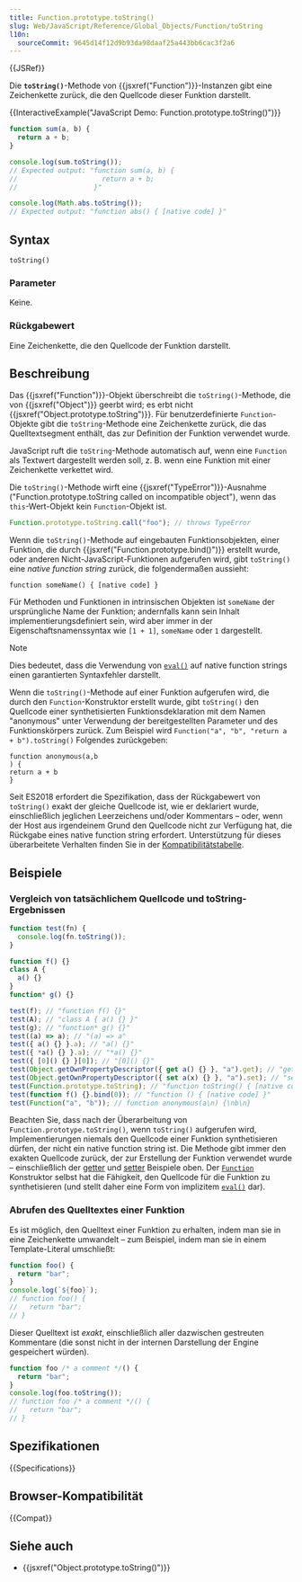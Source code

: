 ```yaml
---
title: Function.prototype.toString()
slug: Web/JavaScript/Reference/Global_Objects/Function/toString
l10n:
  sourceCommit: 9645d14f12d9b93da98daaf25a443bb6cac3f2a6
---
```


{{JSRef}}

Die **`toString()`**-Methode von {{jsxref("Function")}}-Instanzen gibt eine Zeichenkette zurück, die den Quellcode dieser Funktion darstellt.

{{InteractiveExample("JavaScript Demo: Function.prototype.toString()")}}

```js interactive-example
function sum(a, b) {
  return a + b;
}

console.log(sum.toString());
// Expected output: "function sum(a, b) {
//                     return a + b;
//                   }"

console.log(Math.abs.toString());
// Expected output: "function abs() { [native code] }"
```

## Syntax

```js-nolint
toString()
```

### Parameter

Keine.

### Rückgabewert

Eine Zeichenkette, die den Quellcode der Funktion darstellt.

## Beschreibung

Das {{jsxref("Function")}}-Objekt überschreibt die `toString()`-Methode, die von {{jsxref("Object")}} geerbt wird; es erbt nicht {{jsxref("Object.prototype.toString")}}. Für benutzerdefinierte `Function`-Objekte gibt die `toString`-Methode eine Zeichenkette zurück, die das Quelltextsegment enthält, das zur Definition der Funktion verwendet wurde.

JavaScript ruft die `toString`-Methode automatisch auf, wenn eine `Function` als Textwert dargestellt werden soll, z. B. wenn eine Funktion mit einer Zeichenkette verkettet wird.

Die `toString()`-Methode wirft eine {{jsxref("TypeError")}}-Ausnahme ("Function.prototype.toString called on incompatible object"), wenn das `this`-Wert-Objekt kein `Function`-Objekt ist.

```js example-bad
Function.prototype.toString.call("foo"); // throws TypeError
```

Wenn die `toString()`-Methode auf eingebauten Funktionsobjekten, einer Funktion, die durch {{jsxref("Function.prototype.bind()")}} erstellt wurde, oder anderen Nicht-JavaScript-Funktionen aufgerufen wird, gibt `toString()` eine _native function string_ zurück, die folgendermaßen aussieht:

```plain
function someName() { [native code] }
```

Für Methoden und Funktionen in intrinsischen Objekten ist `someName` der ursprüngliche Name der Funktion; andernfalls kann sein Inhalt implementierungsdefiniert sein, wird aber immer in der Eigenschaftsnamenssyntax wie `[1 + 1]`, `someName` oder `1` dargestellt.

> [!NOTE]
> Dies bedeutet, dass die Verwendung von [`eval()`](/de/docs/Web/JavaScript/Reference/Global_Objects/eval) auf native function strings einen garantierten Syntaxfehler darstellt.

Wenn die `toString()`-Methode auf einer Funktion aufgerufen wird, die durch den `Function`-Konstruktor erstellt wurde, gibt `toString()` den Quellcode einer synthetisierten Funktionsdeklaration mit dem Namen "anonymous" unter Verwendung der bereitgestellten Parameter und des Funktionskörpers zurück. Zum Beispiel wird `Function("a", "b", "return a + b").toString()` Folgendes zurückgeben:

```plain
function anonymous(a,b
) {
return a + b
}
```

Seit ES2018 erfordert die Spezifikation, dass der Rückgabewert von `toString()` exakt der gleiche Quellcode ist, wie er deklariert wurde, einschließlich jeglichen Leerzeichens und/oder Kommentars – oder, wenn der Host aus irgendeinem Grund den Quellcode nicht zur Verfügung hat, die Rückgabe eines native function string erfordert. Unterstützung für dieses überarbeitete Verhalten finden Sie in der [Kompatibilitätstabelle](#browser-kompatibilität).

## Beispiele

### Vergleich von tatsächlichem Quellcode und toString-Ergebnissen

```js
function test(fn) {
  console.log(fn.toString());
}

function f() {}
class A {
  a() {}
}
function* g() {}

test(f); // "function f() {}"
test(A); // "class A { a() {} }"
test(g); // "function* g() {}"
test((a) => a); // "(a) => a"
test({ a() {} }.a); // "a() {}"
test({ *a() {} }.a); // "*a() {}"
test({ [0]() {} }[0]); // "[0]() {}"
test(Object.getOwnPropertyDescriptor({ get a() {} }, "a").get); // "get a() {}"
test(Object.getOwnPropertyDescriptor({ set a(x) {} }, "a").set); // "set a(x) {}"
test(Function.prototype.toString); // "function toString() { [native code] }"
test(function f() {}.bind(0)); // "function () { [native code] }"
test(Function("a", "b")); // function anonymous(a\n) {\nb\n}
```

Beachten Sie, dass nach der Überarbeitung von `Function.prototype.toString()`, wenn `toString()` aufgerufen wird, Implementierungen niemals den Quellcode einer Funktion synthetisieren dürfen, der nicht ein native function string ist. Die Methode gibt immer den exakten Quellcode zurück, der zur Erstellung der Funktion verwendet wurde – einschließlich der [getter](/de/docs/Web/JavaScript/Reference/Functions/get) und [setter](/de/docs/Web/JavaScript/Reference/Functions/set) Beispiele oben. Der [`Function`](/de/docs/Web/JavaScript/Reference/Functions) Konstruktor selbst hat die Fähigkeit, den Quellcode für die Funktion zu synthetisieren (und stellt daher eine Form von implizitem [`eval()`](/de/docs/Web/JavaScript/Reference/Global_Objects/eval) dar).

### Abrufen des Quelltextes einer Funktion

Es ist möglich, den Quelltext einer Funktion zu erhalten, indem man sie in eine Zeichenkette umwandelt – zum Beispiel, indem man sie in einem Template-Literal umschließt:

```js
function foo() {
  return "bar";
}
console.log(`${foo}`);
// function foo() {
//   return "bar";
// }
```

Dieser Quelltext ist _exakt_, einschließlich aller dazwischen gestreuten Kommentare (die sonst nicht in der internen Darstellung der Engine gespeichert würden).

```js
function foo /* a comment */() {
  return "bar";
}
console.log(foo.toString());
// function foo /* a comment */() {
//   return "bar";
// }
```

## Spezifikationen

{{Specifications}}

## Browser-Kompatibilität

{{Compat}}

## Siehe auch

- {{jsxref("Object.prototype.toString()")}}
